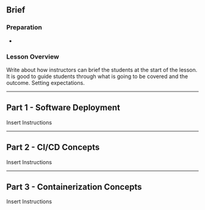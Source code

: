 ## Brief

### Preparation

-

### Lesson Overview

Write about how instructors can brief the students at the start of the lesson. It is good to guide students through what is going to be covered and the outcome. Setting expectations.

---

## Part 1 - Software Deployment

Insert Instructions

---

## Part 2 - CI/CD Concepts

Insert Instructions

---

## Part 3 - Containerization Concepts

Insert Instructions
